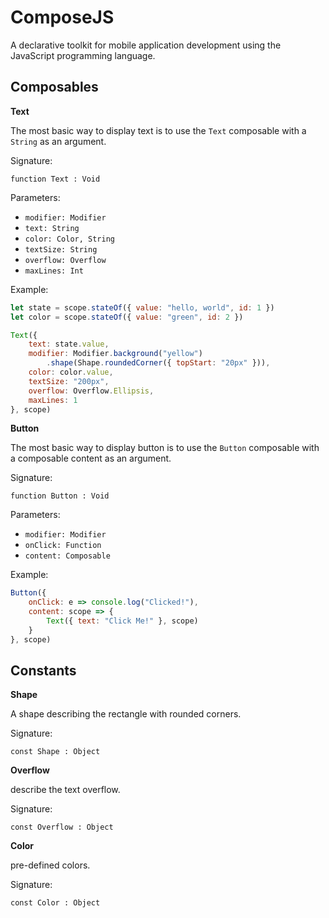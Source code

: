 # ComposeJS 

A declarative toolkit for mobile application development using the JavaScript programming language.


## Composables

**Text**

The most basic way to display text is to use the `Text` composable with a `String` as an argument.

Signature:

```
function Text : Void
```

Parameters:

* `modifier: Modifier`
* `text: String`
* `color: Color, String`
* `textSize: String`
* `overflow: Overflow`
* `maxLines: Int`

Example:

```js
let state = scope.stateOf({ value: "hello, world", id: 1 })
let color = scope.stateOf({ value: "green", id: 2 })

Text({ 
    text: state.value,
    modifier: Modifier.background("yellow")
        .shape(Shape.roundedCorner({ topStart: "20px" })),
    color: color.value,
    textSize: "200px",
    overflow: Overflow.Ellipsis,
    maxLines: 1
}, scope)
```


**Button**

The most basic way to display button is to use the `Button` composable with a composable content as an argument.

Signature:

```
function Button : Void
```

Parameters:

* `modifier: Modifier`
* `onClick: Function`
* `content: Composable`

Example:

```js
Button({ 
    onClick: e => console.log("Clicked!"),
    content: scope => {
        Text({ text: "Click Me!" }, scope)
    }
}, scope)
```


## Constants

**Shape**

A shape describing the rectangle with rounded corners.

Signature:

```
const Shape : Object
```

**Overflow**

describe the text overflow.

Signature:

```
const Overflow : Object
```


**Color**

pre-defined colors.

Signature:

```
const Color : Object
```
